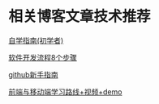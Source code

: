 # 相关博客文章技术推荐



[自学指南(初学者)](  https://ninghao.net/blog/7057  )

[软件开发流程8个步骤](https://www.sohu.com/a/237653018_100166773)

[github新手指南](https://blog.csdn.net/qq_37512323/article/details/80693445)

[前端与移动端学习路线+视频+demo](http://bbs.itheima.com/thread-391250-1-1.html)


